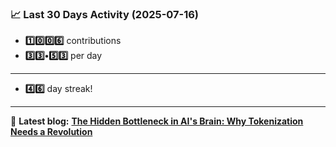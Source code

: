 <!--START_STATS-->
### 📈 Last 30 Days Activity (2025-07-16)  
- **1️⃣0️⃣0️⃣6️⃣** contributions  
- **3️⃣3️⃣•5️⃣3️⃣** per day
---
- **4️⃣6️⃣** day streak!
---
📝 **Latest blog:** [**The Hidden Bottleneck in AI's Brain: Why Tokenization Needs a Revolution**](https://andriak.com/blog/tokenization-revolution)
<!--END_STATS-->
